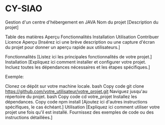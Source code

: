 # CY-SIAO
Gestion d'un centre d'hébergement en JAVA
Nom du projet
[Description du projet]

Table des matières
Aperçu
Fonctionnalités
Installation
Utilisation
Contribuer
Licence
Aperçu
[Insérez ici une brève description ou une capture d'écran du projet pour donner un aperçu rapide aux utilisateurs.]

Fonctionnalités
[Listez ici les principales fonctionnalités de votre projet.]
Installation
[Expliquez ici comment installer et configurer votre projet. Incluez toutes les dépendances nécessaires et les étapes spécifiques.]

Exemple:

Clonez ce dépôt sur votre machine locale.
bash
Copy code
git clone https://github.com/votre_utilisateur/votre_projet.git
Naviguez jusqu'au répertoire du projet.
bash
Copy code
cd votre_projet
Installez les dépendances.
Copy code
npm install
[Ajoutez ici d'autres instructions spécifiques, le cas échéant.]
Utilisation
[Expliquez ici comment utiliser votre projet une fois qu'il est installé. Fournissez des exemples de code ou des instructions détaillées.]
